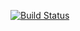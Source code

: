 [![Build Status](https://travis-ci.org/kenvifire/ObjectParser.svg?branch=master)](https://travis-ci.org/kenvifire/ObjectParser)



